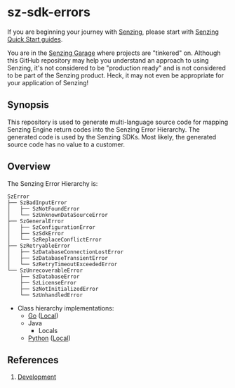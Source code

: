 # sz-sdk-errors

If you are beginning your journey with
[Senzing](https://senzing.com/),
please start with
[Senzing Quick Start guides](https://docs.senzing.com/quickstart/).

You are in the
[Senzing Garage](https://github.com/senzing-garage)
where projects are "tinkered" on.
Although this GitHub repository may help you understand an approach to using Senzing,
it's not considered to be "production ready" and is not considered to be part of the Senzing product.
Heck, it may not even be appropriate for your application of Senzing!

## Synopsis

This repository is used to generate multi-language source code for mapping Senzing Engine return codes into the Senzing Error Hierarchy.
The generated code is used by the Senzing SDKs.
Most likely, the generated source code has no value to a customer.

## Overview

The Senzing Error Hierarchy is:

```console
SzError
├── SzBadInputError
│   ├── SzNotFoundError
│   └── SzUnknownDataSourceError
├── SzGeneralError
│   ├── SzConfigurationError
│   ├── SzSdkError
│   └── SzReplaceConflictError
├── SzRetryableError
│   ├── SzDatabaseConnectionLostError
│   ├── SzDatabaseTransientError
│   └── SzRetryTimeoutExceededError
└── SzUnrecoverableError
    ├── SzDatabaseError
    ├── SzLicenseError
    ├── SzNotInitializedError
    └── SzUnhandledError
```

- Class hierarchy implementations:
  - [Go](https://github.com/senzing-garage/sz-sdk-go/blob/main/szerror/main.go)
    ([Local](go/main.go))
  - Java
    - Locals
  - [Python](https://github.com/senzing-garage/sz-sdk-python/blob/main/src/senzing/szerror.py)
    ([Local](python/szerror.py))

## References

1. [Development](docs/development.md)
